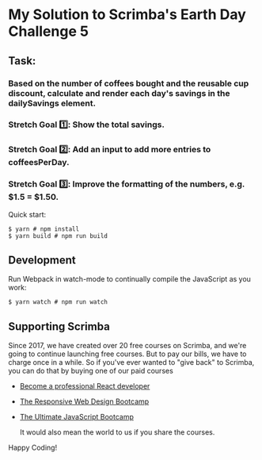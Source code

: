 # My Solution to Scrimba's Earth Day Challenge 5

## Task:

### Based on the number of coffees bought and the reusable cup discount, calculate and render each day's savings in the dailySavings element.

### Stretch Goal 1️⃣: Show the total savings.

### Stretch Goal 2️⃣: Add an input to add more entries to coffeesPerDay.

### Stretch Goal 3️⃣: Improve the formatting of the numbers, e.g. $1.5 = $1.50.

Quick start:

```
$ yarn # npm install
$ yarn build # npm run build
```

## Development

Run Webpack in watch-mode to continually compile the JavaScript as you work:

```
$ yarn watch # npm run watch
```

## Supporting Scrimba

Since 2017, we have created over 20 free courses on Scrimba, and we're going to
continue launching free courses. But to pay our bills, we have to charge once
in a while. So if you've ever wanted to "give back" to Scrimba, you can do that by buying
one of our paid courses

-   [Become a professional React developer](https://scrimba.com/course/greact)
-   [The Responsive Web Design Bootcamp](https://scrimba.com/course/gresponsive)
-   [The Ultimate JavaScript Bootcamp](https://scrimba.com/course/gjavascript)

    It would also mean the world to us if you share the courses.

Happy Coding!
